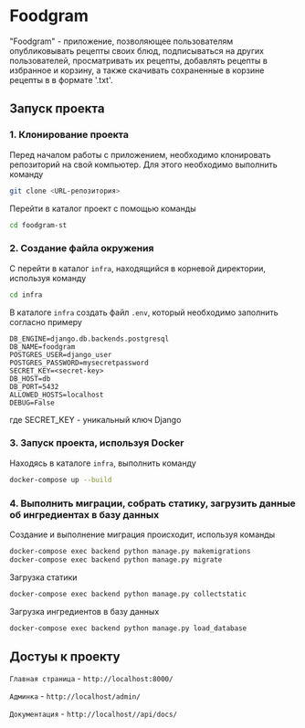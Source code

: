 # Foodgram

"Foodgram" - приложение, позволяющее пользователям опубликовывать рецепты своих блюд, подписываться на других пользователей, просматривать их рецепты, добавлять рецепты в избранное и корзину, а также скачивать сохраненные в корзине рецепты в в формате '.txt'.


## Запуск проекта
### 1. Клонирование проекта
Перед началом работы с приложением, необходимо клонировать репозиторий на свой компьютер. Для этого необходимо выполнить команду
```bash
git clone <URL-репозитория>
```

Перейти в каталог проект с помощью команды
```bash
cd foodgram-st
```
### 2. Создание файла окружения
С перейти в каталог `infra`, находящийся в корневой директории, используя команду
```bash
cd infra
```

В каталоге `infra` создать файл `.env`, который необходимо заполнить согласно примеру
```
DB_ENGINE=django.db.backends.postgresql
DB_NAME=foodgram
POSTGRES_USER=django_user
POSTGRES_PASSWORD=mysecretpassword
SECRET_KEY=<secret-key>
DB_HOST=db
DB_PORT=5432
ALLOWED_HOSTS=localhost
DEBUG=False
```
где SECRET_KEY - уникальный ключ Django

### 3. Запуск проекта, используя Docker
Находясь в каталоге `infra`, выполнить команду
```bash
docker-compose up --build
```

### 4. Выполнить миграции, собрать статику, загрузить данные об ингредиентах в базу данных
Создание и выполнение миграция происходит, используя команды
```bash
docker-compose exec backend python manage.py makemigrations
docker-compose exec backend python manage.py migrate
```

Загрузка статики
```bash
docker-compose exec backend python manage.py collectstatic
```

Загрузка ингредиентов в базу данных
```bash
docker-compose exec backend python manage.py load_database
```

## Достуы к проекту
`Главная страница` - `http://localhost:8000/`

`Админка` - `http://localhost/admin/`

`Документация` - `http://localhost//api/docs/`